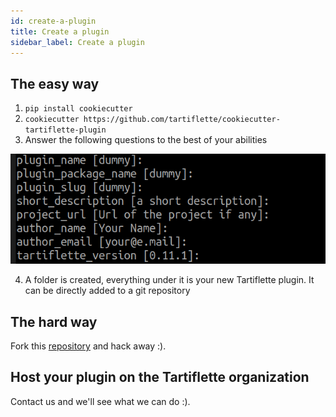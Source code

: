 ```yaml
---
id: create-a-plugin
title: Create a plugin
sidebar_label: Create a plugin
---
```


## The easy way

1. `pip install cookiecutter`
2. `cookiecutter https://github.com/tartiflette/cookiecutter-tartiflette-plugin`
3. Answer the following questions to the best of your abilities

![Tartiflette plugin cookiecutter](/docs/assets/cookiecutter.png)

4. A folder is created, everything under it is your new Tartiflette plugin. It can be directly added to a git repository

## The hard way

Fork this [repository](https://github.com/tartiflette/tartiflette-plugin-time-it) and hack away :).

## Host your plugin on the Tartiflette organization

Contact us and we'll see what we can do :).
